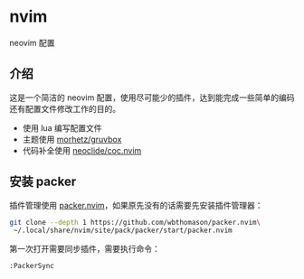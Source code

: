 # nvim

neovim 配置

## 介绍

这是一个简洁的 neovim 配置，使用尽可能少的插件，达到能完成一些简单的编码还有配置文件修改工作的目的。

- 使用 lua 编写配置文件
- 主题使用 [morhetz/gruvbox](https://github.com/morhetz/gruvbox)
- 代码补全使用 [neoclide/coc.nvim](https://github.com/neoclide/coc.nvim)

## 安装 packer

插件管理使用 [packer.nvim](https://github.com/wbthomason/packer.nvim)，如果原先没有的话需要先安装插件管理器：

```sh
git clone --depth 1 https://github.com/wbthomason/packer.nvim\
 ~/.local/share/nvim/site/pack/packer/start/packer.nvim
 ```

第一次打开需要同步插件，需要执行命令：

```vim
:PackerSync
```
